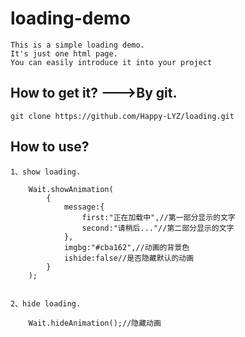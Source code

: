 # loading-demo
	This is a simple loading demo.
	It's just one html page.
	You can easily introduce it into your project


## How to get it? --->By git.

    git clone https://github.com/Happy-LYZ/loading.git


## How to use? 

	1、show loading.

		Wait.showAnimation(
			{
				message:{
					first:"正在加载中",//第一部分显示的文字
					second:"请稍后..."//第二部分显示的文字
				},
				imgbg:"#cba162",//动画的背景色
				ishide:false//是否隐藏默认的动画
			}
		);
	

	2、hide loading.

		Wait.hideAnimation();//隐藏动画
